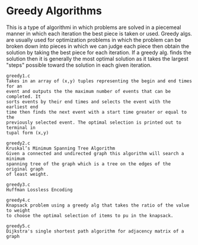 # Greedy Algorithms

This is a type of algorithmi in which problems are solved in a piecemeal manner in which each iteration the best piece is taken or used. Greedy algs. are usually used for optimization problems in which the problem can be broken down into pieces in which we can judge each piece then obtain the solution by taking the best piece for each iteration. If a greedy alg. finds the solution then it is generally the most optimal solution as it takes the largest "steps" possible toward the solution in each given iteration.

    greedy1.c
    Takes in an array of (x,y) tuples representing the begin and end times for an
    event and outputs the the maximum number of events that can be completed. It
    sorts events by their end times and selects the event with the earliest end
    time then finds the next event with a start time greater or equal to the
    previously selected event. The optimal selection is printed out to terminal in
    tupal form (x,y)

    greedy2.c
    Kruskal’s Minimum Spanning Tree Algorithm
    Given a connected and undirected graph this algorithm will search a minimum
    spanning tree of the graph which is a tree on the edges of the original graph
    of least weight.

    greedy3.c
    Huffman Lossless Encoding

    greedy4.c
    Knapsack problem using a greedy alg that takes the ratio of the value to weight
    to choose the optimal selection of items to pu in the knapsack.

    greedy5.c
    Dijkstra's single shortest path algorithm for adjacency matrix of a graph
